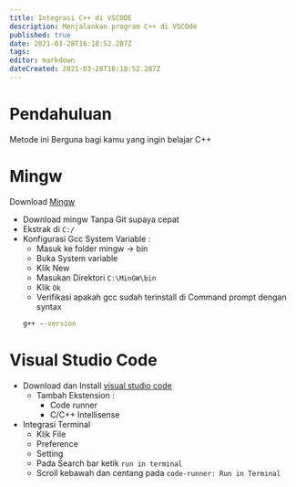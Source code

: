 ```yaml
---
title: Integrasi C++ di VSCODE
description: Menjalankan program C++ di VSCOde
published: true
date: 2021-03-28T16:18:52.287Z
tags: 
editor: markdown
dateCreated: 2021-03-28T16:18:52.287Z
---
```


# Pendahuluan
Metode ini Berguna bagi kamu yang ingin belajar C++ 

# Mingw
Download [Mingw](https://bit.ly/mingw10)

- Download mingw Tanpa Git supaya cepat
- Ekstrak di `C:/`
- Konfigurasi Gcc System Variable :
	- Masuk ke folder mingw -> bin
  - Buka System variable
  - Klik New
  - Masukan Direktori `C:\MinGW\bin`
  - Klik `Ok`
  - Verifikasi apakah gcc sudah terinstall di Command prompt dengan syntax
  ``` cmd
  g++ --version
  ```
# Visual Studio Code
- Download dan Install [visual studio code](https://code.visualstudio.com/)
  - Tambah Ekstension :
    - Code runner
    - C/C++ Intellisense
- Integrasi Terminal
  - Klik File
  - Preference
  - Setting
  - Pada Search bar ketik `run in terminal`
  - Scroll kebawah dan centang pada `code-runner: Run in Terminal`
